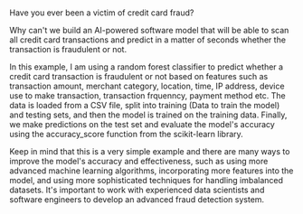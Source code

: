 # 
Have you ever been a victim of credit card fraud?

Why can't we build an AI-powered software model  that will be able to scan all credit card transactions and predict in a matter of seconds whether the transaction is fraudulent or not.

In this example, I am using a random forest classifier to predict whether a credit card transaction is fraudulent or not based on features such as transaction amount, merchant category, location, time, IP address, device use to make transaction, transaction frquenncy, payment method etc. The data is loaded from a CSV file, split into training (Data to train the model) and testing sets, and then the model is trained on the training data. Finally, we make predictions on the test set and evaluate the model's accuracy using the accuracy_score function from the scikit-learn library.

Keep in mind that this is a very simple example and there are many ways to improve the model's accuracy and effectiveness, such as using more advanced machine learning algorithms, incorporating more features into the model, and using more sophisticated techniques for handling imbalanced datasets.
It's important to work with experienced data scientists and software engineers to develop an advanced fraud detection system.
